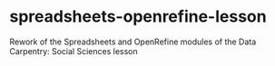 # spreadsheets-openrefine-lesson
Rework of the Spreadsheets and OpenRefine modules of the Data Carpentry: Social Sciences lesson

